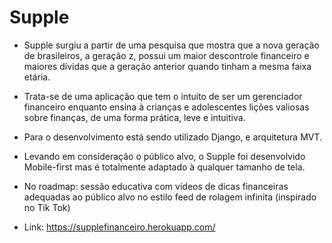 # Supple

* Supple surgiu a partir de uma pesquisa que mostra que a nova geração de brasileiros, a geração z, possui um maior descontrole financeiro e maiores dívidas que a geração anterior quando tinham a mesma faixa etária.

* Trata-se de uma aplicação que tem o intuito de ser um gerenciador financeiro enquanto ensina à crianças e adolescentes lições valiosas sobre finanças, de uma forma prática, leve e intuitiva.

* Para o desenvolvimento está sendo utilizado Django, e arquitetura MVT. 

* Levando em consideração o público alvo, o Supple foi desenvolvido Mobile-first mas é totalmente adaptado à qualquer tamanho de tela.

* No roadmap: sessão educativa com vídeos de dicas financeiras adequadas ao público alvo no estilo feed de rolagem infinita (inspirado no Tik Tok)

* Link: https://supplefinanceiro.herokuapp.com/
